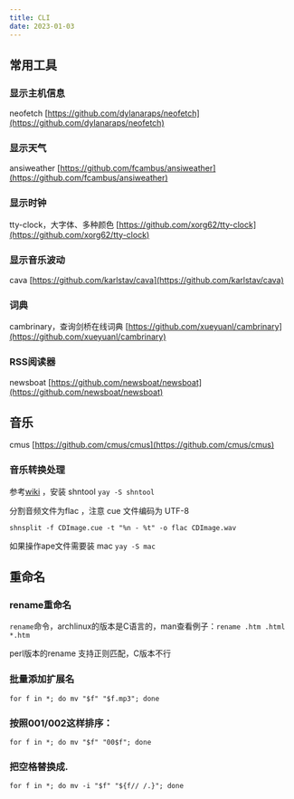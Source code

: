 ```yaml
---
title: CLI
date: 2023-01-03
---
```


## 常用工具

### 显示主机信息

neofetch [https://github.com/dylanaraps/neofetch](https://github.com/dylanaraps/neofetch)

### 显示天气

ansiweather [https://github.com/fcambus/ansiweather](https://github.com/fcambus/ansiweather)

### 显示时钟

tty-clock，大字体、多种颜色 [https://github.com/xorg62/tty-clock](https://github.com/xorg62/tty-clock)

### 显示音乐波动

cava [https://github.com/karlstav/cava](https://github.com/karlstav/cava)

### 词典

cambrinary，查询剑桥在线词典 [https://github.com/xueyuanl/cambrinary](https://github.com/xueyuanl/cambrinary)

### RSS阅读器

newsboat [https://github.com/newsboat/newsboat](https://github.com/newsboat/newsboat)

## 音乐

cmus [https://github.com/cmus/cmus](https://github.com/cmus/cmus)

### 音乐转换处理

参考[wiki](https://wiki.archlinux.org/title/CUE_Splitting) ，安装 shntool `yay -S shntool`

分割音频文件为flac ，注意 cue 文件编码为 UTF-8

`shnsplit -f CDImage.cue -t "%n - %t" -o flac CDImage.wav`

如果操作ape文件需要装 mac `yay -S mac`

## 重命名

### rename重命名

`rename`命令，archlinux的版本是C语言的，man查看例子：`rename .htm .html *.htm`

perl版本的rename 支持正则匹配，C版本不行

### 批量添加扩展名

`for f in *; do mv "$f" "$f.mp3"; done`

### 按照001/002这样排序：

`for f in *; do mv "$f" "00$f"; done`

### 把空格替换成.

`for f in *; do mv -i "$f" "${f// /.}"; done`

